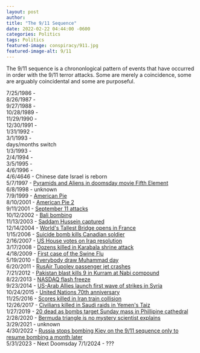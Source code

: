 ```yaml
---
layout: post
author: 
title: "The 9/11 Sequence"
date: 2022-02-22 04:44:00 -0600
categories: Politics
tags: Politics
featured-image: conspiracy/911.jpg
featured-image-alt: 9/11 
---
```

The 9/11 sequence is a chrononlogical pattern of events that have occurred in order with the 9/11 terror attacks. Some are merely a coincidence, some are arguably coincidental and some are purposeful.  

7/25/1986 -  
8/26/1987 -  
9/27/1988 -  
10/28/1989 -  
11/29/1990 -  
12/30/1991 -  
1/31/1992 -  
3/1/1993 -  
days/months switch  
1/3/1993 -  
2/4/1994 -  
3/5/1995 -  
4/6/1996 -  
4/6/4646 - Chinese date Israel is reborn  
5/7/1997 - <a href="https://www.imdb.com/title/tt0119116/">Pyramids and Aliens in doomsday movie Fifth Element</a>  
6/8/1998 - unknown  
7/9/1999 - <a href="https://www.imdb.com/title/tt0163651/">American Pie</a>  
8/10/2001 - <a href="https://www.imdb.com/title/tt0252866/">American Pie 2</a>  
9/11/2001 - <a href="/politics/2001/09/11/september-11-attacks.html">September 11 attacks</a>  
10/12/2002 - <a href="/politics/2002/10/12/bali-bombing-plot.html">Bali bombing</a>  
11/13/2003 - <a href="/politics/2003/11/13/saddam-hussein-captured.html">Saddam Hussein captured</a>  
12/14/2004 - <a href="/politics/2004/12/14/worlds-tallest-bridge-opens.html">World's Tallest Bridge opens in France</a>  
1/15/2006 - <a href="/politics/2006/01/15/suicide-bomb-kills-canadian-soldier-two-afghans.html">Suicide bomb kills Canadian soldier</a>  
2/16/2007 - <a href="/politics/2007/02/16/us-house-to-vote-on-iraq-resolution.html">US House votes on Iraq resolution</a>  
3/17/2008 - <a href="/politics/2008/03/17/dozens-killed-in-karbala-shrine-attack.html">Dozens killed in Karabala shrine attack</a>  
4/18/2009 - <a href="/politics/2009/04/18/first-case-of-swine-flu.html">First case of the Swine Flu</a>  
5/19/2010 - <a href="/politics/2010/05/19/everybody-draw-muhammad-day.html">Everybody draw Muhammad day</a>  
6/20/2011 - <a href="/politics/2011/06/20/rusair-tupolev-tu-134-passenger-jet-crashes-anniversary-of-911.html">RusAir Tupolev passenger jet crashes</a>  
7/21/2012 - <a href="/politics/2012/07/21/pakistan-blast-kills-nine-in-kurram-at-nabi-compound.html">Pakistan blast kills 9 in Kurram at Nabi compound</a>  
8/22/2013 - <a href="/politics/2013/08/22/august-2013-nasdaq-flash-freeze.html">NASDAQ flash freeze</a>  
9/23/2014 - <a href="/politics/2014/09/23/us-arab-allies-launch-first-wave-of-strikes-in-syria.html">US-Arab Allies launch first wave of strikes in Syria</a>  
10/24/2015 - <a href="/politics/2015/10/24/united-nations-turns-70.html">United Nations 70th anniversary</a>  
11/25/2016 - <a href="/politics/2016/11/25/scores-killed-in-iran-train-collision.html">Scores killed in Iran train collision</a>  
12/26/2017 - <a href="/politics/2017/12/26/civilians-killed-in-saudi-raids-in-yemens-taiz.html">Civilians killed in Saudi raids in Yemen's Taiz</a>  
1/27/2019 - <a href="/politics/2019/01/27/20-dead-as-bombs-target-sunday-mass-in-philippine-cathedral.html">20 dead as bombs target Sunday mass in Phillipine cathedral</a>  
2/28/2020 - <a href="/politics/2020/02/28/bermuda-triangle-is-no-mystery-ocean-scientist-explains.html">Bermuda triangle is no mystery scientist explains</a>  
3/29/2021 - unknown  
4/30/2022 - <a href="https://www.upi.com/Top_News/World-News/2022/06/05/ukraine-russian-missiles-target-kyiv-first-time-month-capital/3811654438205/">Russia stops bombing Kiev on the 9/11 sequence only to resume bombing a month later</a>  
5/31/2023 - Next Doomsday
7/1/2024 - ???  





